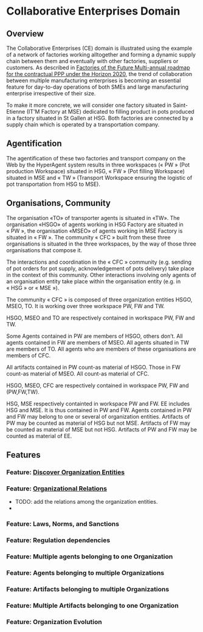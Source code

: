 # Collaborative Enterprises Domain

## Overview
The Collaborative Enterprises (CE) domain is illustrated using the example of a network of factories working alltogether and forming a dynamic supply chain between them and eventually with other factories, suppliers or customers. As described in [Factories of the Future Multi-annual roadmap for the contractual PPP under the Horizon 2020](https://www.effra.eu/sites/default/files/factories_of_the_future_2020_roadmap.pdf), the trend of collaboration between multiple manufacturing enterprises is becoming an essential feature for day-to-day operations of both SMEs and large manufacturing enterprise irrespective of their size.

To make it more concrete, we will consider one factory situated in Saint-Etienne (IT'M Factory at MSE) dedicated to filling product in pots produced in a factory situated in St Gallen at HSG. Both factories are connected by a supply chain which is operated by a transportation company.

## Agentification
The agentification of these two factories and transport company on the Web by the HyperAgent system results in three workspaces (« PW » (Pot production Workspace) situated in HSG, « FW » (Pot filling Workspace) situated in MSE and « TW » (Transport Workspace ensuring the logistic of pot transportation from HSG to MSE). 

## Organisations, Community
The organisation «TO» of transporter agents is situated in «TW». The organisation «HSGO» of agents working in HSG Factory are situated in « PW », the organisation «MSEO» of agents working in MSE Factory is situated in « FW ». The community « CFC » built from these three organisations is situated in the three workspaces, by the way of those three organisations that compose it. 

The interactions and coordination in the « CFC » community (e.g. sending of pot orders for pot supply, acknowledgement of pots delivery) take place in the context of this community. Other interactions involving only agents of an organisation entity take place within the organisation entity (e.g. in « HSG » or « MSE »). 

The community « CFC » is composed of three organization entities HSGO, MSEO, TO. It is working over three workspace PW, FW and TW.

HSGO, MSEO and TO are respectively contained in workspace PW, FW and TW. 

Some Agents contained in PW are members of HSGO, others don’t. All agents contained in FW are members of MSEO. All agents situated in TW are members of TO. All agents who are members of these organisations are members of CFC. 

All artifacts contained in PW count-as material of HSGO. Those in FW count-as material of MSEO. All count-as material of CFC.

HSGO, MSEO, CFC are respectively contained in workspace PW, FW and (PW,FW,TW). 

HSG, MSE respectively containted in workspace PW and FW. EE includes HSG and MSE. It is thus contained in PW and FW. Agents contained in PW and FW may belong to one or several of organization entities. Artifacts of PW may be counted as material of HSG but not MSE. Artifacts of FW may be counted as material of MSE but not HSG. Artifacts of PW and FW may be counted as material of EE.

## Features

### Feature: [Discover Organization Entities](../tests/discover-organization-entities/modelet.md)


### Feature: [Organizational Relations](../tests/organizational-relations/modelet.md)

- TODO: add the relations among the organization entities.
- 
### Feature: Laws, Norms, and Sanctions

### Feature: Regulation dependencies

### Feature: Multiple agents belonging to one Organization

### Feature: Agents belonging to multiple Organizations

### Feature: Artifacts belonging to multiple Organizations

### Feature: Multiple Artifacts belonging to one Organization

### Feature: Organization Evolution
